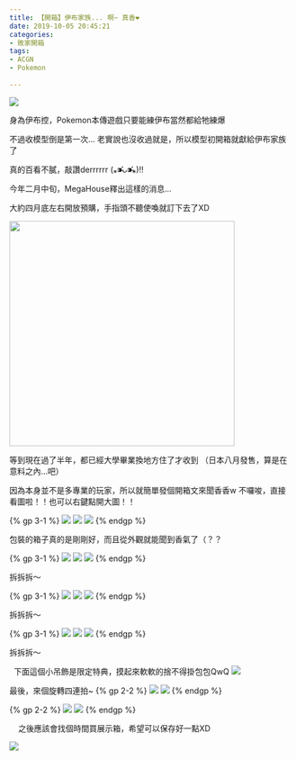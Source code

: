 ```yaml
---
title: 【開箱】伊布家族... 啊~ 真香❤
date: 2019-10-05 20:45:21
categories:
- 敗家開箱
tags: 
- ACGN
- Pokemon
	
---
```


![](https://i.imgur.com/KJCVMxF.jpg)

身為伊布控，Pokemon本傳遊戲只要能練伊布當然都給牠練爆

不過收模型倒是第一次... 老實說也沒收過就是，所以模型初開箱就獻給伊布家族了

真的百看不膩，敲讚derrrrrr (⁎⁍̴̛ᴗ⁍̴̛⁎)‼



<!--more-->



今年二月中旬，MegaHouse釋出這樣的消息... 

大約四月底左右開放預購，手指頭不聽使喚就訂下去了XD

<img width="400px" src="https://i.imgur.com/vMV9wyI.png" />



等到現在過了半年，都已經大學畢業換地方住了才收到
（日本八月發售，算是在意料之內...吧）



因為本身並不是多專業的玩家，所以就簡單發個開箱文來聞香香w
不囉唆，直接看圖啦！！也可以右鍵點開大圖！！

{% gp 3-1 %}
![](https://i.imgur.com/LIQf7oJh.jpg)
![](https://i.imgur.com/fpO4jpdh.jpg)
![](https://i.imgur.com/cbI5AE8h.jpg)
{% endgp %}

包裝的箱子真的是剛剛好，而且從外觀就能聞到香氣了（？？

{% gp 3-1 %}
![](https://i.imgur.com/nVd4TKRh.jpg)
![](https://i.imgur.com/DFIKySXh.jpg)
![](https://i.imgur.com/lUnFrY5h.jpg)
{% endgp %}

拆拆拆～

{% gp 3-1 %}
![](https://i.imgur.com/pTVVxjuh.jpg)
![](https://i.imgur.com/rfL5q24h.jpg)
![](https://i.imgur.com/Ib9CDfjh.jpg)
{% endgp %}

拆拆拆～

{% gp 3-1 %}
![](https://i.imgur.com/HrgBn11h.jpg)
![](https://i.imgur.com/wu7J8nCh.jpg)
![](https://i.imgur.com/3uq6os1h.jpg)
{% endgp %}

拆拆拆～

&nbsp;
下面這個小吊飾是限定特典，摸起來軟軟的捨不得掛包包QwQ
![](https://i.imgur.com/IpSlLXWh.jpg)


最後，來個旋轉四連拍~
{% gp 2-2 %}
![](https://i.imgur.com/FvzpHfjh.jpg)
![](https://i.imgur.com/xF5WlF9h.jpg)
{% endgp %}

{% gp 2-2 %}
![](https://i.imgur.com/JPpkxIlh.jpg)
![](https://i.imgur.com/D5Bsxg7h.jpg)
{% endgp %}

&nbsp;
&nbsp;
之後應該會找個時間買展示箱，希望可以保存好一點XD

![](https://i.imgur.com/QER6l2uh.jpg)

